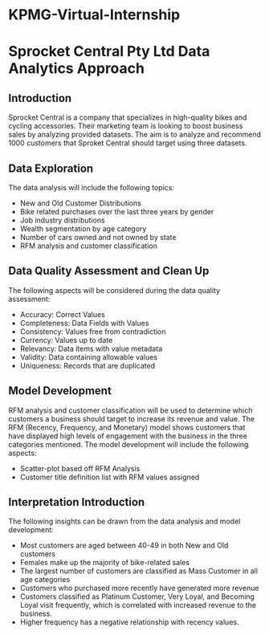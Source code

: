 # KPMG-Virtual-Internship
# Sprocket Central Pty Ltd Data Analytics Approach
## Introduction
Sprocket Central is a company that specializes in high-quality bikes and cycling accessories. Their marketing team is looking to boost business sales by analyzing provided datasets. The aim is to analyze and recommend 1000 customers that Sproket Central should target using three datasets.

## Data Exploration
The data analysis will include the following topics:

* New and Old Customer Distributions
* Bike related purchases over the last three years by gender
* Job industry distributions
* Wealth segmentation by age category
* Number of cars owned and not owned by state
* RFM analysis and customer classification

## Data Quality Assessment and Clean Up

The following aspects will be considered during the data quality assessment:

* Accuracy: Correct Values
* Completeness: Data Fields with Values
* Consistency: Values free from contradiction
* Currency: Values up to date
* Relevancy: Data items with value metadata
* Validity: Data containing allowable values
* Uniqueness: Records that are duplicated
## Model Development
RFM analysis and customer classification will be used to determine which customers a business should target to increase its revenue and value. The RFM (Recency, Frequency, and Monetary) model shows customers that have displayed high levels of engagement with the business in the three categories mentioned. The model development will include the following aspects:

* Scatter-plot based off RFM Analysis
* Customer title definition list with RFM values assigned
## Interpretation Introduction
The following insights can be drawn from the data analysis and model development:

* Most customers are aged between 40-49 in both New and Old customers
* Females make up the majority of bike-related sales
* The largest number of customers are classified as Mass Customer in all age categories
* Customers who purchased more recently have generated more revenue
* Customers classified as Platinum Customer, Very Loyal, and Becoming Loyal visit frequently, which is correlated with increased revenue to the business.
* Higher frequency has a negative relationship with recency values.


